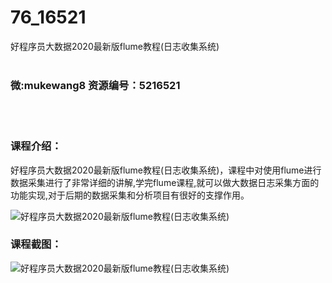 # 76_16521
好程序员大数据2020最新版flume教程(日志收集系统)
<br/></br>
<h3>微:mukewang8 资源编号：5216521</h3>
<br/></br>
<h3>课程介绍：</h3>
<p>好程序员大数据2020最新版<a title="查看与 flume 相关的文章" target="_blank">flume</a>教程(日志收集系统)，课程中对使用flume进行数据采集进行了非常详细的讲解,学完flume课程,就可以做大数据日志采集方面的功能实现,对于后期的数据采集和分析项目有很好的支撑作用。</p>
<p><img src="https://www.ko996.com/wp-content/uploads/img/2020/11/1-122-300x176.png" alt="好程序员大数据2020最新版flume教程(日志收集系统)"></p>
<div class="info-desc">
<h3>课程截图：</h3>
<p><img src="https://www.ko996.com/wp-content/uploads/img/2020/11/2-124.png" alt="好程序员大数据2020最新版flume教程(日志收集系统)"></p>


			
</div>
